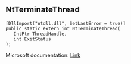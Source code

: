 ## NtTerminateThread

```
[DllImport("ntdll.dll", SetLastError = true)]
public static extern int NtTerminateThread(
   IntPtr ThreadHandle,
   int ExitStatus
);
```

Microsoft documentation: [Link](http://undocumented.ntinternals.net/UserMode/Undocumented%20Functions/NT%20Objects/Thread/NtTerminateThread.html)
